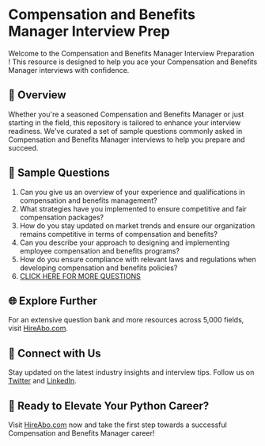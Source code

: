 # Compensation and Benefits Manager Interview Prep

Welcome to the Compensation and Benefits Manager Interview Preparation ! This resource is designed to help you ace your Compensation and Benefits Manager interviews with confidence.

## 🚀 Overview

Whether you're a seasoned Compensation and Benefits Manager or just starting in the field, this repository is tailored to enhance your interview readiness. We've curated a set of sample questions commonly asked in Compensation and Benefits Manager interviews to help you prepare and succeed.

## 📝 Sample Questions

1. Can you give us an overview of your experience and qualifications in compensation and benefits management?
2. What strategies have you implemented to ensure competitive and fair compensation packages?
3. How do you stay updated on market trends and ensure our organization remains competitive in terms of compensation and benefits?
4. Can you describe your approach to designing and implementing employee compensation and benefits programs?
5. How do you ensure compliance with relevant laws and regulations when developing compensation and benefits policies?
6. [CLICK HERE FOR MORE QUESTIONS](https://hireabo.com/job/1_1_28/Compensation%20and%20Benefits%20Manager)

## 🌐 Explore Further

For an extensive question bank and more resources across 5,000 fields, visit [HireAbo.com](https://www.hireabo.com).

## 📱 Connect with Us

Stay updated on the latest industry insights and interview tips. Follow us on [Twitter](https://twitter.com/hireabo) and [LinkedIn](https://www.linkedin.com/in/hire-abo-3609972a8/).

## 🚀 Ready to Elevate Your Python Career?

Visit [HireAbo.com](https://www.hireabo.com) now and take the first step towards a successful Compensation and Benefits Manager career!